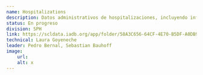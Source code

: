 ```yaml
---
name: Hospitalizations
description: Datos administrativos de hospitalizaciones, incluyendo información de hospitales (ubicación) para Brasil (2000-2022), Chile (2015-2020), Ecuador (2015-2021), Mexico (2018-2021), Peru (2015-2021) y El Salvador (2005-2020). 
status: En progreso
division: SPH
link: https://scldata.iadb.org/app/folder/58A3C656-64CF-4E70-B5DF-A0DB908CAEC7
technical: Laura Goyeneche
leader: Pedro Bernal, Sebastian Bauhoff
image: 
    url: 
    alt: x
---
```

    